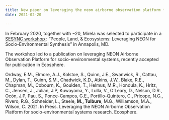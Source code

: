 ```yaml
---
title: New paper on leveraging the neon airborne observation platform for socio-environmental systems research accepted for publication ecosphere.
date: 2021-02-20

---
```


In February 2020, together with ~20, Mirela was selected to participate in a <a href = "https://www.sesync.org/project/workshop-program/people-land-and-ecosystems-leveraging-neon-for-socio-environmental"> SESYNC workshop </a>: “People, Land, & Ecosystems: Leveraging NEON for Socio-Environmental Synthesis” in Annapolis, MD. 

<!--more-->

The workshop led to a publication on leveraging NEON Airborne Observation Platform for socio-environmental systems, recently accepted for publication in Ecosphere. 

Ordway, E.M., Elmore, A.J., Kolstoe, S., Quinn, J.E., Swanwick, R., Cattau, M., Dylan, T., Guinn, S.M., Chadwick, K.D., Atkins, J.W., Blake, R.E., Chapman, M., Cobourn, K., Goulden, T., Helmus, M.R., Hondula, K., Hritz, C., Jensen, J., Julian, J.P, Kuwayama, Y., Lulla, V., O’Leary, D., Nelson, D.R., Ocón, J.P, Pau, S., Ponce-Campos, G.E., Portillo-Quintero, C., Pricope, N.G., Rivero, R.G., Schneider, L., Steele, **M., Tulbure**, M.G., Williamson, M.A., Wilson, C. 2021. In Press. Leveraging the NEON Airborne Observation Platform for socio-environmental systems research. Ecosphere.